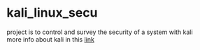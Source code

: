 # kali_linux_secu
project is to control and survey the security of a system with kali  
more info about kali in this [link](https://kali.training/lessons/11-intro-to-security-assessments/)
